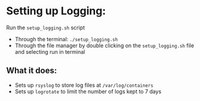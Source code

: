 # Setting up Logging:
Run the `setup_logging.sh` script
- Through the terminal: `./setup_logging.sh`
- Through the file manager by double clicking on the `setup_logging.sh` file and selecting run in terminal

## What it does:
- Sets up `rsyslog` to store log files at `/var/log/containers`
- Sets up `logrotate` to limit the number of logs kept to 7 days 
